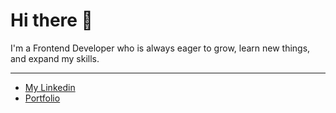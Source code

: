 # Hi there 👋
I'm a Frontend Developer who is always eager to grow, learn new things, and expand my skills.

*** 
* [My Linkedin](https://www.linkedin.com/in/alexander-lind-2b2934199)
* [Portfolio](https://alexanderliind.vercel.app/)
